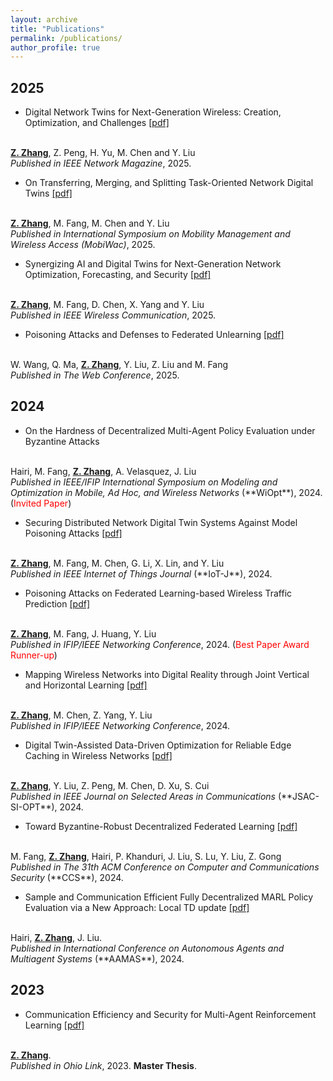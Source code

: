 ```yaml
---
layout: archive
title: "Publications"
permalink: /publications/
author_profile: true
---
```


## 2025

* Digital Network Twins for Next-Generation Wireless: Creation, Optimization, and Challenges
[[pdf]]()
<br>
<u><b>Z. Zhang</b></u>, Z. Peng, H. Yu, M. Chen and Y. Liu <br>
<i>Published in IEEE Network Magazine</i>, 2025.

* On Transferring, Merging, and Splitting Task-Oriented Network Digital Twins
[[pdf]]()
<br>
<u><b>Z. Zhang</b></u>, M. Fang, M. Chen and Y. Liu <br>
<i>Published in International Symposium on Mobility Management and Wireless Access (MobiWac)</i>, 2025.

* Synergizing AI and Digital Twins for Next-Generation Network Optimization, Forecasting, and Security
[[pdf]]()
<br>
<u><b>Z. Zhang</b></u>, M. Fang, D. Chen, X. Yang and Y. Liu <br>
<i>Published in IEEE Wireless Communication</i>, 2025.

* Poisoning Attacks and Defenses to Federated Unlearning
[[pdf]]()
<br>
W. Wang, Q. Ma, <u><b>Z. Zhang</b></u>, Y. Liu, Z. Liu and M. Fang <br>
<i>Published in The Web Conference</i>, 2025.


## 2024

* On the Hardness of Decentralized Multi-Agent Policy Evaluation under Byzantine Attacks
<br>
Hairi, M. Fang, <u><b>Z. Zhang</b></u>, A. Velasquez, J. Liu <br>
<i>Published in IEEE/IFIP International Symposium on Modeling and Optimization in Mobile, Ad Hoc, and Wireless Networks</i> (**WiOpt**), 2024. (<font color="red">Invited Paper</font>)

* Securing Distributed Network Digital Twin Systems Against Model Poisoning Attacks
[[pdf]](https://arxiv.org/pdf/2407.01917)
<br>
<u><b>Z. Zhang</b></u>, M. Fang, M. Chen, G. Li, X. Lin, and Y. Liu <br>
<i>Published in IEEE Internet of Things Journal </i> (**IoT-J**), 2024.

* Poisoning Attacks on Federated Learning-based Wireless Traffic Prediction
[[pdf]](https://arxiv.org/pdf/2404.14389)
<br>
<u><b>Z. Zhang</b></u>, M. Fang, J. Huang, Y. Liu <br>
<i>Published in IFIP/IEEE Networking Conference</i>, 2024. (<font color="red">Best Paper Award Runner-up</font>)

* Mapping Wireless Networks into Digital Reality through Joint Vertical and Horizontal Learning
[[pdf]](https://arxiv.org/pdf/2404.14497)
<br>
<u><b>Z. Zhang</b></u>, M. Chen, Z. Yang, Y. Liu <br>
<i>Published in IFIP/IEEE Networking Conference</i>, 2024. 

* Digital Twin-Assisted Data-Driven Optimization for Reliable Edge Caching in Wireless Networks
[[pdf]](https://arxiv.org/pdf/2407.00286)
<br>
<u><b>Z. Zhang</b></u>, Y. Liu, Z. Peng, M. Chen, D. Xu, S. Cui <br>
<i>Published in IEEE Journal on Selected Areas in Communications </i> (**JSAC-SI-OPT**), 2024.

* Toward Byzantine-Robust Decentralized Federated Learning
[[pdf]](https://arxiv.org/pdf/2406.10416)
<br>
M. Fang, <u><b>Z. Zhang</b></u>, Hairi, P. Khanduri, J. Liu, S. Lu, Y. Liu, Z. Gong <br>
<i>Published in The 31th ACM Conference on Computer and Communications Security </i> (**CCS**), 2024.

* Sample and Communication Efficient Fully Decentralized MARL Policy Evaluation via a New Approach: Local TD update 
[[pdf]](https://arxiv.org/pdf/2403.15935)
<br>
Hairi, <u><b>Z. Zhang</b></u>, J. Liu. <br>
<i>Published in International Conference on Autonomous Agents and Multiagent Systems </i> (**AAMAS**), 2024.

## 2023

* Communication Efficiency and Security for Multi-Agent Reinforcement Learning
[[pdf]](https://etd.ohiolink.edu/acprod/odb_etd/ws/send_file/send?accession=osu1681483595435088&disposition=inline)
<br>
<u><b>Z. Zhang</b></u>. <br>
<i>Published in Ohio Link</i>, 2023. <b>Master Thesis</b>.
